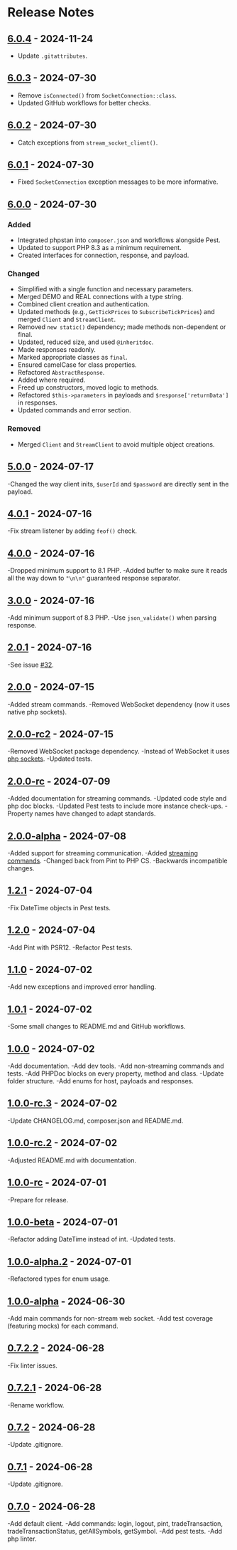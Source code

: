 # Release Notes

## [6.0.4](https://github.com/timirey/xapi-php/compare/6.0.3..6.0.4) - 2024-11-24

- Update `.gitattributes`.

## [6.0.3](https://github.com/timirey/xapi-php/compare/6.0.2..6.0.3) - 2024-07-30

- Remove `isConnected()` from `SocketConnection::class`.
- Updated GitHub workflows for better checks.

## [6.0.2](https://github.com/timirey/xapi-php/compare/6.0.1..6.0.2) - 2024-07-30

- Catch exceptions from `stream_socket_client()`.

## [6.0.1](https://github.com/timirey/xapi-php/compare/6.0.0..6.0.1) - 2024-07-30

- Fixed `SocketConnection` exception messages to be more informative.

## [6.0.0](https://github.com/timirey/xapi-php/compare/5.0.0..6.0.0) - 2024-07-30

### Added

- Integrated phpstan into `composer.json` and workflows alongside Pest.
- Updated to support PHP 8.3 as a minimum requirement.
- Created interfaces for connection, response, and payload.

### Changed

- Simplified with a single function and necessary parameters.
- Merged DEMO and REAL connections with a type string.
- Combined client creation and authentication.
- Updated methods (e.g., `GetTickPrices` to `SubscribeTickPrices`) and merged `Client` and `StreamClient`.
- Removed `new static()` dependency; made methods non-dependent or final.
- Updated, reduced size, and used `@inheritdoc`.
- Made responses readonly.
- Marked appropriate classes as `final`.
- Ensured camelCase for class properties.
- Refactored `AbstractResponse`.
- Added where required.
- Freed up constructors, moved logic to methods.
- Refactored `$this->parameters` in payloads and `$response['returnData']` in responses.
- Updated commands and error section.

### Removed

- Merged `Client` and `StreamClient` to avoid multiple object creations.

## [5.0.0](https://github.com/timirey/xapi-php/compare/4.0.1..5.0.0) - 2024-07-17

-Changed the way client inits, `$userId` and `$password` are directly sent in the payload.

## [4.0.1](https://github.com/timirey/xapi-php/compare/4.0.0..4.0.1) - 2024-07-16

-Fix stream listener by adding `feof()` check.

## [4.0.0](https://github.com/timirey/xapi-php/compare/3.0.0..4.0.0) - 2024-07-16

-Dropped minimum support to 8.1 PHP.
-Added buffer to make sure it reads all the way down to `"\n\n"` guaranteed response separator.

## [3.0.0](https://github.com/timirey/xapi-php/compare/2.0.1...3.0.0) - 2024-07-16

-Add minimum support of 8.3 PHP.
-Use `json_validate()` when parsing response.

## [2.0.1](https://github.com/timirey/xapi-php/compare/2.0.0...2.0.1) - 2024-07-16

-See issue [#32](https://github.com/timirey/xapi-php/issues/32).

## [2.0.0](https://github.com/timirey/xapi-php/compare/1.2.1...2.0.0) - 2024-07-15

-Added stream commands.
-Removed WebSocket dependency (now it uses native php sockets).

## [2.0.0-rc2](https://github.com/timirey/xapi-php/compare/2.0.0-rc...2.0.0-rc2) - 2024-07-15

-Removed WebSocket package dependency.
-Instead of WebSocket it uses [php sockets](https://www.php.net/manual/en/book.sockets.php).
-Updated tests.

## [2.0.0-rc](https://github.com/timirey/xapi-php/compare/2.0.0-alpha...2.0.0-rc) - 2024-07-09

-Added documentation for streaming commands.
-Updated code style and php doc blocks.
-Updated Pest tests to include more instance check-ups.
-Property names have changed to adapt standards.

## [2.0.0-alpha](https://github.com/timirey/xapi-php/compare/1.2.1...2.0.0-alpha) - 2024-07-08

-Added support for streaming communication.
-Added [streaming commands](http://developers.xstore.pro/documentation/#available-streaming-commands).
-Changed back from Pint to PHP CS.
-Backwards incompatible changes.

## [1.2.1](https://github.com/timirey/xapi-php/compare/1.2.0...1.2.1) - 2024-07-04

-Fix DateTime objects in Pest tests.

## [1.2.0](https://github.com/timirey/xapi-php/compare/1.1.0...1.2.0) - 2024-07-04

-Add Pint with PSR12.
-Refactor Pest tests.

## [1.1.0](https://github.com/timirey/xapi-php/compare/1.0.1...1.1.0) - 2024-07-02

-Add new exceptions and improved error handling.

## [1.0.1](https://github.com/timirey/xapi-php/compare/1.0.0...1.0.1) - 2024-07-02

-Some small changes to README.md and GitHub workflows.

## [1.0.0](https://github.com/timirey/xapi-php/compare/0.7.2.2...1.0.0) - 2024-07-02

-Add documentation.
-Add dev tools.
-Add non-streaming commands and tests.
-Add PHPDoc blocks on every property, method and class.
-Update folder structure.
-Add enums for host, payloads and responses.

## [1.0.0-rc.3](https://github.com/timirey/xapi-php/compare/1.0.0-rc.2...1.0.0-rc.3) - 2024-07-02

-Update CHANGELOG.md, composer.json and README.md.

## [1.0.0-rc.2](https://github.com/timirey/xapi-php/compare/1.0.0-rc...1.0.0-rc.2) - 2024-07-02

-Adjusted README.md with documentation.

## [1.0.0-rc](https://github.com/timirey/xapi-php/compare/1.0.0-beta...1.0.0-rc) - 2024-07-01

-Prepare for release.

## [1.0.0-beta](https://github.com/timirey/xapi-php/compare/1.0.0-alpha.2...1.0.0-beta) - 2024-07-01

-Refactor adding DateTime instead of int.
-Updated tests.

## [1.0.0-alpha.2](https://github.com/timirey/xapi-php/compare/1.0.0-alpha...1.0.0-alpha.2) - 2024-07-01

-Refactored types for enum usage.

## [1.0.0-alpha](https://github.com/timirey/xapi-php/compare/0.7.2.2...1.0.0-alpha) - 2024-06-30

-Add main commands for non-stream web socket.
-Add test coverage (featuring mocks) for each command.

## [0.7.2.2](https://github.com/timirey/xapi-php/compare/0.7.2.1...0.7.2.2) - 2024-06-28

-Fix linter issues.

## [0.7.2.1](https://github.com/timirey/xapi-php/compare/0.7.2...0.7.2.1) - 2024-06-28

-Rename workflow.

## [0.7.2](https://github.com/timirey/xapi-php/compare/0.7.1...0.7.2) - 2024-06-28

-Update .gitignore.

## [0.7.1](https://github.com/timirey/xapi-php/compare/0.7.0...0.7.1) - 2024-06-28

-Update .gitignore.

## [0.7.0](https://github.com/timirey/xapi-php/commits/0.7.0) - 2024-06-28

-Add default client.
-Add commands: login, logout, pint, tradeTransaction, tradeTransactionStatus, getAllSymbols, getSymbol.
-Add pest tests.
-Add php linter.
